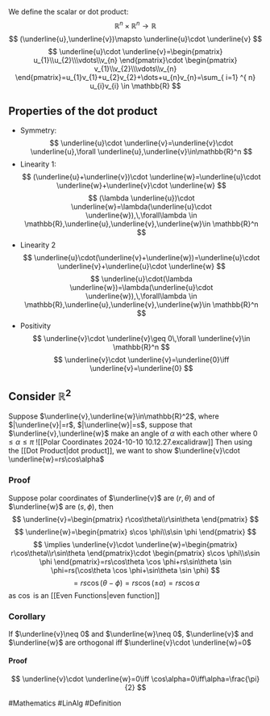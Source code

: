 We define the scalar or dot product:
$$
\mathbb{R}^n\times \mathbb{R}^n\to \mathbb{R}
$$
$$
(\underline{u},\underline{v})\mapsto \underline{u}\cdot \underline{v}
$$
$$
\underline{u}\cdot \underline{v}=\begin{pmatrix}
u_{1}\\u_{2}\\\vdots\\v_{n}
\end{pmatrix}\cdot \begin{pmatrix}
v_{1}\\v_{2}\\\vdots\\v_{n}
\end{pmatrix}=u_{1}v_{1}+u_{2}v_{2}+\dots+u_{n}v_{n}=\sum_{ i=1} ^{ n}  u_{i}v_{i} \in \mathbb{R}
$$
## Properties of the dot product
- Symmetry: 
$$
\underline{u}\cdot \underline{v}=\underline{v}\cdot \underline{u},\forall \underline{u},\underline{v}\in\mathbb{R}^n
$$
- Linearity 1:
$$
(\underline{u}+\underline{v})\cdot \underline{w}=\underline{u}\cdot \underline{w}+\underline{v}\cdot \underline{w}
$$
$$
(\lambda \underline{u})\cdot \underline{w}=\lambda(\underline{u}\cdot \underline{w}),\,\forall\lambda \in \mathbb{R},\underline{u},\underline{v},\underline{w}\in \mathbb{R}^n
$$
- Linearity 2
$$
\underline{u}\cdot(\underline{v}+\underline{w})=\underline{u}\cdot \underline{v}+\underline{u}\cdot \underline{w}
$$
$$
\underline{u}\cdot(\lambda \underline{w})=\lambda(\underline{u}\cdot \underline{w}),\,\forall\lambda \in \mathbb{R},\underline{u},\underline{v},\underline{w}\in \mathbb{R}^n
$$
- Positivity
$$
\underline{v}\cdot \underline{v}\geq 0\,\forall \underline{v}\in \mathbb{R}^n
$$
$$
\underline{v}\cdot \underline{v}=\underline{0}\iff \underline{v}=\underline{0}
$$
## Consider $\mathbb{R}^2$
Suppose $\underline{v},\underline{w}\in\mathbb{R}^2$, where $|\underline{v}|=r$, $|\underline{w}|=s$, suppose that $\underline{v},\underline{w}$ make an angle of $\alpha$ with each other where $0\leq\alpha \leq \pi$
![[Polar Coordinates 2024-10-10 10.12.27.excalidraw]]
Then using the [[Dot Product|dot product]], we want to show $\underline{v}\cdot \underline{w}=rs\cos\alpha$
### Proof
Suppose polar coordinates of $\underline{v}$ are $(r,\theta)$ and of $\underline{w}$ are $(s,\phi)$, then
$$
\underline{v}=\begin{pmatrix}
r\cos\theta\\r\sin\theta
\end{pmatrix}
$$
$$
\underline{w}=\begin{pmatrix}
s\cos \phi\\s\sin \phi
\end{pmatrix}
$$
$$
\implies \underline{v}\cdot \underline{w}=\begin{pmatrix}
r\cos\theta\\r\sin\theta
\end{pmatrix}\cdot
\begin{pmatrix}
s\cos \phi\\s\sin \phi
\end{pmatrix}=rs\cos\theta \cos \phi+rs\sin\theta \sin \phi=rs(\cos\theta \cos \phi+\sin\theta \sin \phi)
$$
$$
= rs\cos(\theta-\phi)=rs\cos(\pm\alpha)=rs\cos\alpha
$$
as $\cos$ is an [[Even Functions|even function]]
### Corollary
If $\underline{v}\neq 0$ and $\underline{w}\neq 0$, $\underline{v}$ and $\underline{w}$ are orthogonal iff $\underline{v}\cdot \underline{w}=0$
#### Proof
$$
\underline{v}\cdot \underline{w}=0\iff \cos\alpha=0\iff\alpha=\frac{\pi}{2}
$$


#Mathematics #LinAlg #Definition